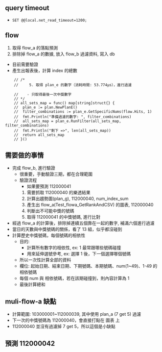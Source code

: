 ## query timeout

- `SET @@local.net_read_timeout=1200;`

## flow

1. 取得 flow_a 的落點預測
2. 排除掉 flow_a 的數據, 放入 flow_b 過濾資料, 寫入 db


- 目前需要驗證
- 產生出報表後，計算 index 的總數



```
	// /*
	//     5. 取得 plan_e 的數字（消耗時間: 53.774µs），進行過濾

	//    - 只取得最後一次中獎數字
	// */
	// all_sets_map = func() map[string]struct{} {
	// 	plan_e := plan.NewPlanE()
	// 	filter_combinations := plan_e.GetSpecificNums(flow.Hits, 1)
	// 	fmt.Println("準備過濾的數字: ", filter_combinations)
	// 	all_sets_map = plan_e.RunFilter(all_sets_map, filter_combinations)
	// 	fmt.Println("剩下 =>", len(all_sets_map))
	// 	return all_sets_map
	// }()
```

## 需要做的事情
- 完成 flow_b, 進行驗證
  - 很重要，手動驗證三期，都在合理範圍
  - 驗證流程
    - 如果要預測 112000041
    1. 需要抓取 112000040 的樂透結果
    2. 計算出趨勢圖(plan_g), 112000040, num_index_sum
    3. 產生出 flow_a(Test_flowa_GetRankAndCSV) 的圖表, 112000040
    4. 判斷出不可能中獎的號碼 
    5. 取得 112000041 的中獎號碼, 進行比對
- 經過 flow_a 的計算後，排除掉連續五個靠在一起的數字, 補滿六個進行過濾
- 當日的天數與中獎號碼的關係，看了 13 組，似乎都沒碰到
- 計算歷史中獎號碼，每個號碼的相依性
  - 目的: 
    - 計算所有數字的相依性, ex: 1 最常跟哪些號碼碰撞
    - 用來延伸選號參考, ex: 選擇 1 後，下一個選擇哪個號碼
  - 所以一次性計算全部的資料
  - 欄位: 起始日期、結束日期、下期號碼、本期號碼、num(1~49)、1-49 的相依號碼
  - 每個 num 與 相依號碼，若在該期碰撞到，則內容計算為 1
  - 最後計算總和


## muli-flow-a 缺點
- 計算範圍: 103000001~112000039, 其中使用 plan_a (7 get 5) 過濾
- 下一次的中獎號碼為 112000040，會直接打點在 圖表 上
- 112000040 並沒有過濾掉 7 get 5，所以這個是小缺點


## 預測 112000042
